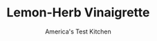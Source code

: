 ---
layout: ../../layouts/MarkdownPostLayout.astro
title: Lemon-Herb Vinaigrette
author: America's Test Kitchen
pubDate: 2023-03-15
description: "What’s the secret to the world’s easiest vinaigrette ­dressing? Hint: Shake things up."
image_url: https://res.cloudinary.com/hksqkdlah/image/upload/ar_1:1,c_fill,dpr_2.0,f_auto,fl_lossy.progressive.strip_profile,g_faces:auto,q_auto:low,w_344/10189_sfs-5-easyvinaigrettes-1
tags: ["American","Sauces"]
calories: 397
protein: 
carbohydrates: 2
fats: 
fiber: 
ingredients: ["1/4 teaspoon, grated lemon zest plus 1 tablespoon juice","1 teaspoon, minced shallot","3 tablespoons, extra-virgin olive oil","1 1/2 teaspoons, minced fresh thyme","1 teaspoon, chopped fresh mint","1 teaspoon, honey","1/2 teaspoon regular or light, mayonnaise","1/2 teaspoon, Dijon mustard","1/8 teaspoon, salt","1/8 teaspoon, pepper"]
serves: 4
time: "15 minutes"
instructions: ["Combine lemon juice and shallot in small jar; let sit for 5 minutes. Add oil, thyme, mint, honey, mayonnaise, mustard, lemon zest, salt, and pepper to jar, affix lid, and shake vigorously until emulsified, about 30 seconds."]
nutrition: ["12 mg Potassium","2 mg Phosphorus","5 mg Calcium","1 mg Magnesium","38 mg Sodium","10 g Fat","7 g Monounsaturated","1 g Polyunsaturated","2 mg Vitamin C","1 g Saturated","1 µg Folate (food)","1 g Sugars","6 µg Vitamin K","3 g Water","2 g Carbs","1 µg Folate equivalent (total)","1 mg Vitamin E","1 µg Vitamin A","99 kcal Energy","1 g Sugars, added","397 calories"]
notes: "The vinaigrette will keep for three days in the refrigerator. Shake well before using."
---